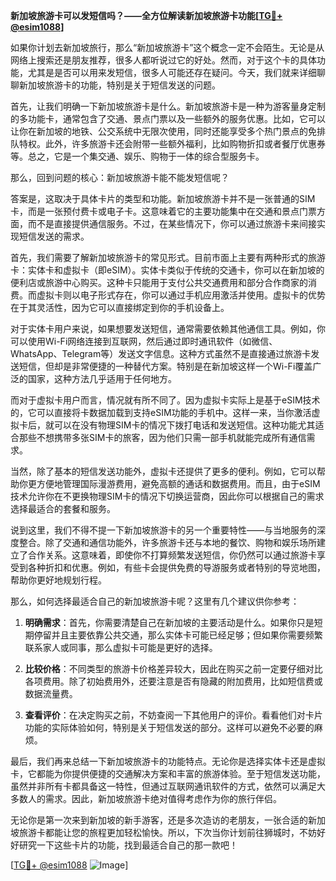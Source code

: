 **新加坡旅游卡可以发短信吗？——全方位解读新加坡旅游卡功能[[TG💪+ @esim1088](https://t.me/s/esim1088)]**

如果你计划去新加坡旅行，那么“新加坡旅游卡”这个概念一定不会陌生。无论是从网络上搜索还是朋友推荐，很多人都听说过它的好处。然而，对于这个卡的具体功能，尤其是是否可以用来发短信，很多人可能还存在疑问。今天，我们就来详细聊聊新加坡旅游卡的功能，特别是关于短信发送的问题。

首先，让我们明确一下新加坡旅游卡是什么。新加坡旅游卡是一种为游客量身定制的多功能卡，通常包含了交通、景点门票以及一些额外的服务优惠。比如，它可以让你在新加坡的地铁、公交系统中无限次使用，同时还能享受多个热门景点的免排队特权。此外，许多旅游卡还会附带一些额外福利，比如购物折扣或者餐厅优惠券等。总之，它是一个集交通、娱乐、购物于一体的综合型服务卡。

那么，回到问题的核心：新加坡旅游卡能不能发短信呢？

答案是，这取决于具体卡片的类型和功能。新加坡旅游卡并不是一张普通的SIM卡，而是一张预付费卡或电子卡。这意味着它的主要功能集中在交通和景点门票方面，而不是直接提供通信服务。不过，在某些情况下，你可以通过旅游卡来间接实现短信发送的需求。

首先，我们需要了解新加坡旅游卡的常见形式。目前市面上主要有两种形式的旅游卡：实体卡和虚拟卡（即eSIM）。实体卡类似于传统的交通卡，你可以在新加坡的便利店或旅游中心购买。这种卡只能用于支付公共交通费用和部分合作商家的消费。而虚拟卡则以电子形式存在，你可以通过手机应用激活并使用。虚拟卡的优势在于其灵活性，因为它可以直接绑定到你的手机设备上。

对于实体卡用户来说，如果想要发送短信，通常需要依赖其他通信工具。例如，你可以使用Wi-Fi网络连接到互联网，然后通过即时通讯软件（如微信、WhatsApp、Telegram等）发送文字信息。这种方式虽然不是直接通过旅游卡发送短信，但却是非常便捷的一种替代方案。特别是在新加坡这样一个Wi-Fi覆盖广泛的国家，这种方法几乎适用于任何地方。

而对于虚拟卡用户而言，情况就有所不同了。因为虚拟卡实际上是基于eSIM技术的，它可以直接将卡数据加载到支持eSIM功能的手机中。这样一来，当你激活虚拟卡后，就可以在没有物理SIM卡的情况下拨打电话和发送短信。这种功能尤其适合那些不想携带多张SIM卡的旅客，因为他们只需一部手机就能完成所有通信需求。

当然，除了基本的短信发送功能外，虚拟卡还提供了更多的便利。例如，它可以帮助你更方便地管理国际漫游费用，避免高额的通话和数据费用。而且，由于eSIM技术允许你在不更换物理SIM卡的情况下切换运营商，因此你可以根据自己的需求选择最适合的套餐和服务。

说到这里，我们不得不提一下新加坡旅游卡的另一个重要特性——与当地服务的深度整合。除了交通和通信功能外，许多旅游卡还与本地的餐饮、购物和娱乐场所建立了合作关系。这意味着，即使你不打算频繁发送短信，你仍然可以通过旅游卡享受到各种折扣和优惠。例如，有些卡会提供免费的导游服务或者特别的导览地图，帮助你更好地规划行程。

那么，如何选择最适合自己的新加坡旅游卡呢？这里有几个建议供你参考：

1. **明确需求**：首先，你需要清楚自己在新加坡的主要活动是什么。如果你只是短期停留并且主要依靠公共交通，那么实体卡可能已经足够；但如果你需要频繁联系家人或同事，那么虚拟卡可能是更好的选择。
   
2. **比较价格**：不同类型的旅游卡价格差异较大，因此在购买之前一定要仔细对比各项费用。除了初始费用外，还要注意是否有隐藏的附加费用，比如短信费或数据流量费。

3. **查看评价**：在决定购买之前，不妨查阅一下其他用户的评价。看看他们对卡片功能的实际体验如何，特别是关于短信发送的部分。这样可以避免不必要的麻烦。

最后，我们再来总结一下新加坡旅游卡的功能特点。无论你是选择实体卡还是虚拟卡，它都能为你提供便捷的交通解决方案和丰富的旅游体验。至于短信发送功能，虽然并非所有卡都具备这一特性，但通过互联网通讯软件的方式，依然可以满足大多数人的需求。因此，新加坡旅游卡绝对值得考虑作为你的旅行伴侣。

无论你是第一次来到新加坡的新手游客，还是多次造访的老朋友，一张合适的新加坡旅游卡都能让您的旅程更加轻松愉快。所以，下次当你计划前往狮城时，不妨好好研究一下这些卡片的功能，找到最适合自己的那一款吧！

[[TG💪+ @esim1088](https://t.me/s/esim1088) ![Image](https://i.postimg.cc/4NQfJmqS/Snipaste-2025-05-13-00-14-12.png)]